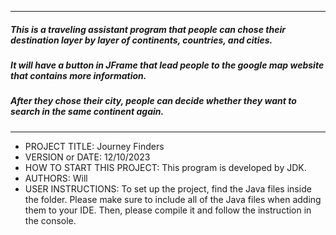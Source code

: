 ------------------------------------------------------------------------
##### This is a traveling assistant program that people can chose their destination layer by layer of continents, countries, and cities.
##### It will have a button in JFrame that lead people to the google map website that contains more information.
##### After they chose their city, people can decide whether they want to search in the same continent again.
------------------------------------------------------------------------

* PROJECT TITLE: Journey Finders
* VERSION or DATE: 12/10/2023
* HOW TO START THIS PROJECT: This program is developed by JDK.
* AUTHORS: Will
* USER INSTRUCTIONS: To set up the project, find the Java files inside the folder. Please make sure to include all of the Java files when adding them to your IDE. Then, please compile it and follow the instruction in the console. 
